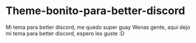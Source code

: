 # Theme-bonito-para-better-discord
Mi tema para better discord, me quedo super guay
Wenas gente, aqui dejo mi tema para better discord, espero les guste :D
